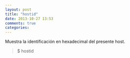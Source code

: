 ```yaml
---
layout: post
title: "hostid"
date: 2013-10-27 13:53
comments: true
categories: 
---
```

Muestra la identificación en hexadecimal del presente host.

>$ hostid

